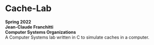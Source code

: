 # Cache-Lab
**Spring 2022**\
**Jean-Claude Franchitti**\
**Computer Systems Organizations**\
A Computer Systems lab written in C to simulate caches in a computer.
